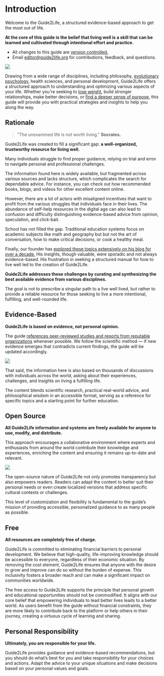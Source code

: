 # Introduction
Welcome to the Guide2Life, a structured evidence-based approach to get the most out of life. 

**At the core of this guide is the belief that living well is a skill that can be learned and cultivated through intentional effort and practice.** 

- All changes to this guide are [version controlled.](https://github.com/emanuelefaja/howtolive) 
- Email editor@guide2life.org for contributions, feedback, and questions.



![](/intro.webp)

Drawing from a wide range of disciplines, including philosophy, [evolutionary psychology](/start/brain-meets-world), health sciences, and personal development, Guide2Life offers a structured approach to understanding and optimizing various aspects of your life. Whether you're seeking to [lose weight](/health/losing-weight), build stronger relationships, make better decisions, or [find a deeper sense of purpose](/start/philosophy-of-life), this guide will provide you with practical strategies and insights to help you along the way.

## Rationale
> "The unexamined life is not worth living." **Socrates.**

Guide2Life was created to fill a significant gap: **a well-organized, trustworthy resource for living well.**

Many individuals struggle to find proper guidance, relying on trial and error to navigate personal and professional challenges.

The information found here is widely available, but fragmented across various sources and lacks structure, which complicates the search for dependable advice. For instance, you can check out how recommended books, blogs, and videos for other excellent content online. 

However, there are a lot of actors with misaligned incentives that want to profit from the various struggles that individuals face in their lives.  The abundance of self-help resources in the digital age can also lead to confusion and difficulty distinguishing evidence-based advice from opinion, speculation, and click-bait.

School has not filled the gap. Traditional education systems focus on academic subjects like math and geography but but not the art of conversation, how to make critical decisions, or cook a healthy meal. 

Finally, our  founder has [explored these topics extensively on his blog for over a decade.](https://emanuele.cc) His insights, though valuable, were sporadic and not always evidence-based. His frustration in seeking a structured manual for how to live well led to the creation of Guide2Life.

**Guide2Life addresses these challenges by curating and synthesizing the best available evidence from various disciplines.** 

The goal is not to prescribe a singular path to a live well lived, but rather to provide a reliable resource for those seeking to live a more intentional, fulfilling, and well-rounded life.

## Evidence-Based
**Guide2Life is based on evidence, not personal opinion.** 

The guide [references peer-reviewed studies and reports from reputable organizations](/editorial-guidelines/referencing) whenever possible. We follow the scientific method — if new evidence emerges that contradicts current findings, the guide will be updated accordingly.

![](/evidence-based.webp)

That said, the information here is also based on thousands of discussions with individuals across the world, asking about their experiences, challenges, and insights on living a fulfilling life. 

The content blends scientific research, practical real-world advice, and philosophical wisdom in an accessible format, serving as a reference for specific topics and a starting point for further education.

## Open Source
**All Guide2Life information and systems are freely available for anyone to use, modify, and distribute.** 

This approach encourages a collaborative environment where experts and enthusiasts from around the world contribute their knowledge and experiences, enriching the content and ensuring it remains up-to-date and relevant. 

![](/open-source.webp)

The open-source nature of Guide2Life not only promotes transparency but also empowers readers. Readers can adapt the content to better suit their personal needs or even create localized versions that address specific cultural contexts or challenges. 

This level of customization and flexibility is fundamental to the guide’s mission of providing accessible, personalized guidance to as many people as possible.

## Free
**All resources are completely free of charge.**

Guide2Life is committed to eliminating financial barriers to personal development. We believe that high-quality, life-improving knowledge should be accessible to everyone, regardless of their economic situation. By removing the cost element, Guide2Life ensures that anyone with the desire to grow and improve can do so without the burden of expense. This inclusivity fosters a broader reach and can make a significant impact on communities worldwide.

The free access to Guide2Life supports the principle that personal growth and educational opportunities should not be commodified. It aligns with our core belief that empowering individuals to lead better lives leads to a better world. As users benefit from the guide without financial constraints, they are more likely to contribute back to the platform or help others in their journey, creating a virtuous cycle of learning and sharing.

## Personal Responsibility
**Ultimately, you are responsible for your life.**  

Guide2Life provides guidance and evidence-based recommendations, but you should do what’s best for you and take responsibility for your choices and actions. Adapt the advice to your unique situations and make decisions based on your personal values and goals.





